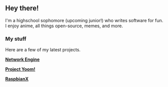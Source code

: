 ## Hey there!

I'm a highschool sophomore (upcoming junior!) who writes software for fun. I enjoy anime, all things open-source, memes, and more.

### My stuff

Here are a few of my latest projects.

**[Network Engine](https://mikedev101.github.io/Network-Engine/index.html)**

**[Project Yoom!](https://mikedev101.github.io/Yoom/index.html)**

**[RaspbianX](https://mikedev101.github.io/RaspbianX/)**
